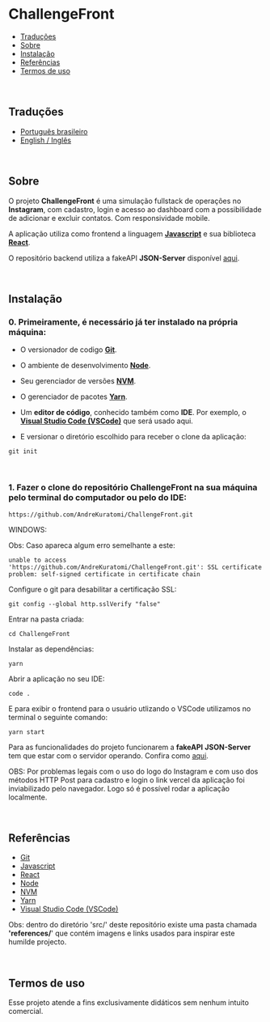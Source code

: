 # ChallengeFront

- [Traduções](#traduções)
- [Sobre](#sobre)
- [Instalação](#instalação)
- [Referências](#referências)
- [Termos de uso](#termos-de-uso)

<br>

## Traduções

- [Português brasileiro](./README_pt-br.md)
- [English / Inglês](https://github.com/AndreKuratomi/ChallengeFront/)

<br>

## Sobre

O projeto <b>ChallengeFront</b> é uma simulação fullstack de operações no <b>Instagram</b>, com cadastro, login e acesso ao dashboard com a possibilidade de adicionar e excluir contatos. Com responsividade mobile.

A aplicação utiliza como frontend a linguagem <strong>[Javascript](https://developer.mozilla.org/pt-BR/docs/Web/JavaScript/Guide/Introduction)</strong> e sua biblioteca <strong>[React](https://pt-br.legacy.reactjs.org/)</strong>.

O repositório backend utiliza a fakeAPI <strong>JSON-Server</strong> disponível [aqui](https://github.com/AndreKuratomi/ChallengeFront-FakeAPI).

<br>


## Instalação

<h3>0. Primeiramente, é necessário já ter instalado na própria máquina:</h3>

- O versionador de codigo <b>[Git](https://git-scm.com/downloads)</b>.

- O ambiente de desenvolvimento <b>[Node](https://nodejs.org/pt)</b>.

- Seu gerenciador de versões <b>[NVM](https://github.com/nvm-sh/nvm)</b>.

- O gerenciador de pacotes <b>[Yarn](https://yarnpkg.com/)</b>.

- Um <b>editor de código</b>, conhecido também como <b>IDE</b>. Por exemplo, o <b>[Visual Studio Code (VSCode)](https://code.visualstudio.com/)</b> que será usado aqui.

- <p> E versionar o diretório escolhido para receber o clone da aplicação:</p>


```
git init
```

<br>
<h3>1. Fazer o clone do repositório <b>ChallengeFront</b> na sua máquina pelo terminal do computador ou pelo do IDE:</h3>

```
https://github.com/AndreKuratomi/ChallengeFront.git
```

WINDOWS:

Obs: Caso apareca algum erro semelhante a este: 

```
unable to access 'https://github.com/AndreKuratomi/ChallengeFront.git': SSL certificate problem: self-signed certificate in certificate chain
```

Configure o git para desabilitar a certificação SSL:

```
git config --global http.sslVerify "false"
```

<p>Entrar na pasta criada:</p>

```
cd ChallengeFront
```

<p>Instalar as dependências:</p>

```
yarn
```

<p>Abrir a aplicação no seu IDE:</p>

```
code .
```

<p>E para exibir o frontend para o usuário utlizando o VSCode utilizamos no terminal o seguinte comando:</p>

```
yarn start
```

Para as funcionalidades do projeto funcionarem a <b>fakeAPI</b> <strong>JSON-Server</strong> tem que estar com o servidor operando. Confira como [aqui](https://github.com/AndreKuratomi/ChallengeFront-FakeAPI).

OBS: Por problemas legais com o uso do logo do Instagram e com uso dos métodos HTTP Post para cadastro e login o link vercel da aplicação foi inviabilizado pelo navegador. Logo só é possível rodar a aplicação localmente.

<br>

## Referências

- [Git](https://git-scm.com/downloads)
- [Javascript](https://developer.mozilla.org/pt-BR/docs/Web/JavaScript/Guide/Introduction)
- [React](https://pt-br.legacy.reactjs.org/)
- [Node](https://nodejs.org/pt)
- [NVM](https://github.com/nvm-sh/nvm)
- [Yarn](https://yarnpkg.com/)
- [Visual Studio Code (VSCode)](https://code.visualstudio.com/)

Obs: dentro do diretório 'src/' deste repositório existe uma pasta chamada <b>'references/</b>' que contém imagens e links usados para inspirar este humilde projecto.

<br>

## Termos de uso

Esse projeto atende a fins exclusivamente didáticos sem nenhum intuito comercial.
